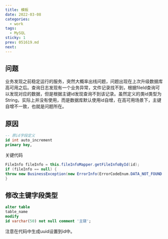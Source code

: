 ```yaml
---
title: 模板
date: 2022-03-08
categories:
  - work
tags:
  - MySQL
sticky: 1
prev: 051619.md
next:
---
```




<!-- more -->

## 问题

业务发现之前稳定运行的服务，突然大概率出线问题，问题出现在上次升级数据库高可用之后。查询日志发现有一个业务异常，文件记录找不到，根据fileId查询可以发现对应的数据，但是根据主键id发现查询不到该记录。虽然定义的类id类型为String，实际上并没有使用，而是数据库默认使用id自增，在高可用场景下，主键自增不一致，也就是问题所在。

## 原因

```sql
-- 原id字段定义
id int auto_increment
primary key,
```

关键代码

```java
FileInfo fileInfo = this.fileInfoMapper.getFileInfoById(id);
if (fileInfo == null) {
throw new BusinessException(new ErrorInfo(ErrorCodeEnum.DATA_NOT_FOUND.getCode(), "file record not exist"));
}
```

## 修改主键字段类型

```sql
alter table
table_name
modify
id varchar(50) not null comment '主键';
```

注意在代码中生成uuid设置到id中。

